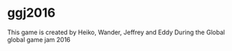 # ggj2016

This game is created by Heiko, Wander, Jeffrey and Eddy
During the Global global game jam 2016
